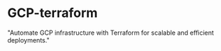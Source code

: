 # GCP-terraform

"Automate GCP infrastructure with Terraform for scalable and efficient deployments."
